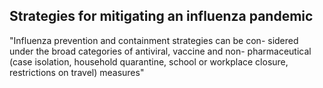 ## Strategies for mitigating an influenza pandemic

"Influenza prevention and containment strategies can be con-
sidered under the broad categories of antiviral, vaccine and non-
pharmaceutical (case isolation, household quarantine, school or
workplace closure, restrictions on travel) measures"


<!--stackedit_data:
eyJoaXN0b3J5IjpbMTc4Njc5ODc1MSwxMjk4NDQ1OTkxXX0=
-->